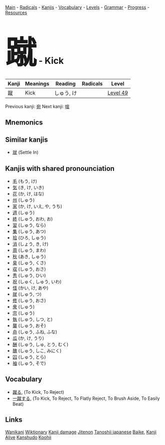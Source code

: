 <style> bigfont {font-size: 100px}</style>
[Main](../README.md) -
[Radicals](../radicals.md) -
[Kanjis](../kanjis.md) -
[Vocabulary](../vocabulary.md) -
[Levels](../levels.md) -
[Grammar](../grammar.md) - 
[Progress](../progress.md) -
[Resources](../resources.md)
# <bigfont> 蹴</bigfont> - Kick 

| Kanji | Meanings | Reading | Radicals | Level |
| --- | --- | --- | --- | --- |
| 蹴 | Kick | しゅう, け |  | [Level 49](../levels/wk_level49.md) |

Previous kanji: [宛](宛.md) Next kanji: [喧](喧.md) 

## Mnemonics
 


## Similar kanjis
 * [就](就.md) (Settle In)



## Kanjis with shared pronounciation
 * [毛](毛.md) (もう, け)
* [気](気.md) (き, け, いき)
* [花](花.md) (か, け, はな)
* [州](州.md) (しゅう)
* [家](家.md) (か, け, いえ, や, うち)
* [週](週.md) (しゅう)
* [終](終.md) (しゅう, おわ, お)
* [習](習.md) (しゅう, なら)
* [集](集.md) (しゅう, あつ)
* [拾](拾.md) (ひろ, しゅう)
* [消](消.md) (しょう, き, け)
* [周](周.md) (しゅう, まわ)
* [秋](秋.md) (あき, しゅう)
* [臭](臭.md) (しゅう, くさ)
* [収](収.md) (しゅう, おさ)
* [秀](秀.md) (しゅう, ひい)
* [祝](祝.md) (しゅく, しゅう, いわ)
* [怪](怪.md) (かい, け, あや)
* [就](就.md) (しゅう, つ)
* [修](修.md) (しゅう, おさ)
* [衆](衆.md) (しゅう)
* [宗](宗.md) (しゅう)
* [執](執.md) (しゅう, しつ, と)
* [襲](襲.md) (しゅう, おそ)
* [舟](舟.md) (しゅう, ふね, ふな)
* [瓜](瓜.md) (か, け, うり)
* [酬](酬.md) (しゅう, しゅ, とう, むく)
* [醜](醜.md) (しゅう, しこ, みにく)
* [囚](囚.md) (しゅう, とら)
* [袖](袖.md) (しゅう, そで)



## Vocabulary
 * [蹴る](../vocabulary/蹴.md), (To Kick, To Reject)
* [一蹴する](../vocabulary/蹴.md), (To Kick, To Reject, To Flatly Reject, To Brush Aside, To Easily Beat)




## Links 


[Wanikani](https://www.wanikani.com/kanji/蹴)
[Wiktionary](https://en.wiktionary.org/wiki/蹴)
[Kanji damage](http://www.kanjidamage.com/kanji/search?utf8=✓&q=蹴)
[Jitenon](https://jitenon.com/kanji/蹴)
[Tanoshii japanese](https://www.tanoshiijapanese.com/dictionary/kanji.cfm?k=蹴)
[Baike](https://baike.baidu.com/item/蹴),
[Kanji Alive](https://app.kanjialive.com/蹴)
[Kanshudo](https://www.kanshudo.com/searchmn?q=蹴)
[Koohii](https://kanji.koohii.com/study/kanji/蹴)
